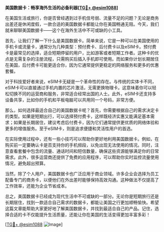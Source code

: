 **美国数据卡：畅享海外生活的必备利器[[TG💪+ @esim1088](https://t.me/s/esim1088)]**

在美国生活或旅行，你是否曾经遇到过手机信号弱、流量不足的问题？无论是商务出差还是休闲度假，一款合适的美国数据卡都能让你在美国畅通无阻。今天，我们就来聊聊美国数据卡——这个在海外生活中不可或缺的小工具。

首先，让我们了解一下什么是美国数据卡。简单来说，它是一种可以在美国使用的手机卡或流量卡，通常分为几种类型：预付费卡、后付费卡以及eSIM卡。预付费卡是最常见的选择，适合短期停留的用户，比如游客或者短期工作者。这种卡的优点是无需复杂的注册流程，只需购买后插入手机即可使用。而如果你计划长期居住在美国，后付费卡可能更适合你，因为它通常提供更稳定的网络服务和更多的优惠套餐。

对于科技爱好者来说，eSIM卡无疑是一个革命性的存在。与传统的实体卡不同，eSIM卡可以直接通过手机内置的芯片激活，无需更换物理卡。这意味着你可以轻松切换不同的运营商和服务，非常适合经常出国的人士。此外，eSIM卡还支持多设备共享，比如你的手机和平板电脑可以共用同一个号码，非常方便。

那么，如何选择最适合自己的美国数据卡呢？首先，你需要根据自己的需求决定卡的类型。如果是短期出行，可以选择预付费卡，这样既经济实惠又能满足基本需求；如果是长期居住，建议考虑后付费卡，因为它们通常提供更优质的网络体验和更多的增值服务。至于eSIM卡，则是追求便捷和灵活性用户的首选。

在实际使用过程中，还有一些小技巧可以帮助你更好地利用美国数据卡。例如，在购买前一定要确认卡是否支持你的手机频段，以免出现无法使用的情况。同时，注意查看套餐中包含的流量、通话时间和短信数量，确保这些资源能够满足你的日常需求。此外，很多运营商还提供了免费的应用程序，可以帮助你实时监控流量使用情况，避免超出预算。

当然，除了个人用户，美国数据卡也广泛应用于商业领域。许多企业会选择为员工配备专门的商务卡，以便他们在外出差时能够保持高效沟通。这种做法不仅提高了工作效率，还能为企业节省成本。

总之，美国数据卡已经成为现代生活中不可或缺的一部分。无论你是短期旅行还是长期居住，找到一款适合自己需求的数据卡，都能让美国之行更加顺畅愉快。希望这篇文章能帮助大家更好地了解美国数据卡，并找到最适合自己的产品。记住，选择合适的卡不仅能提升生活质量，还能让你在美国的生活变得更加丰富多彩！

[[TG💪+ @esim1088](https://t.me/s/esim1088) ![Image](https://i.postimg.cc/4NQfJmqS/Snipaste-2025-05-13-00-14-12.png)]